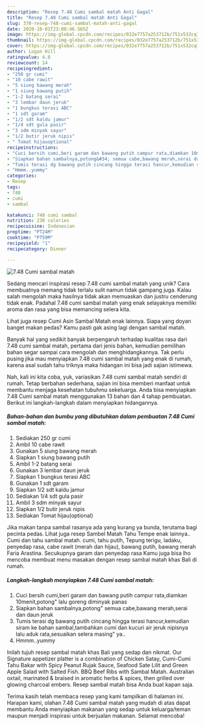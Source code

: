```yaml
---
description: "Resep 7.48 Cumi sambal matah Anti Gagal"
title: "Resep 7.48 Cumi sambal matah Anti Gagal"
slug: 370-resep-748-cumi-sambal-matah-anti-gagal
date: 2020-10-01T23:08:46.565Z
image: https://img-global.cpcdn.com/recipes/032e7757a253712b/751x532cq70/748-cumi-sambal-matah-foto-resep-utama.jpg
thumbnail: https://img-global.cpcdn.com/recipes/032e7757a253712b/751x532cq70/748-cumi-sambal-matah-foto-resep-utama.jpg
cover: https://img-global.cpcdn.com/recipes/032e7757a253712b/751x532cq70/748-cumi-sambal-matah-foto-resep-utama.jpg
author: Logan Hill
ratingvalue: 4.8
reviewcount: 14
recipeingredient:
- "250 gr cumi"
- "10 cabe rawit"
- "5 siung bawang merah"
- "1 siung bawang putih"
- "1-2 batang serai"
- "3 lembar daun jeruk"
- "1 bungkus terasi ABC"
- "1 sdt garam"
- "1/2 sdt kaldu jamur"
- "1/4 sdt gula pasir"
- "3 sdm minyak sayur"
- "1/2 butir jeruk nipis"
- " Tomat hijauoptional"
recipeinstructions:
- "Cuci bersih cumi,beri garam dan bawang putih campur rata,diamkan 10menit,potong&#34; lalu goreng diminyak panas"
- "Siapkan bahan sambalnya,potong&#34; semua cabe,bawang merah,serai dan daun jeruk"
- "Tumis terasi dg bawang putih cincang hingga terasi hancur,kemudian siram ke bahan sambal,tambahkan cumi dan kucuri air jeruk nipisnya lalu aduk rata,sesuaikan selera masing&#34; ya.."
- "Hmmm..yummy"
categories:
- Resep
tags:
- 748
- cumi
- sambal

katakunci: 748 cumi sambal 
nutrition: 230 calories
recipecuisine: Indonesian
preptime: "PT24M"
cooktime: "PT59M"
recipeyield: "1"
recipecategory: Dinner

---
```



![7.48 Cumi sambal matah](https://img-global.cpcdn.com/recipes/032e7757a253712b/751x532cq70/748-cumi-sambal-matah-foto-resep-utama.jpg)

Sedang mencari inspirasi resep 7.48 cumi sambal matah yang unik? Cara membuatnya memang tidak terlalu sulit namun tidak gampang juga. Kalau salah mengolah maka hasilnya tidak akan memuaskan dan justru cenderung tidak enak. Padahal 7.48 cumi sambal matah yang enak selayaknya memiliki aroma dan rasa yang bisa memancing selera kita.

Lihat juga resep Cumi Asin Sambal Matah enak lainnya. Siapa yang doyan banget makan pedas? Kamu pasti gak asing lagi dengan sambal matah.

Banyak hal yang sedikit banyak berpengaruh terhadap kualitas rasa dari 7.48 cumi sambal matah, pertama dari jenis bahan, kemudian pemilihan bahan segar sampai cara mengolah dan menghidangkannya. Tak perlu pusing jika mau menyiapkan 7.48 cumi sambal matah yang enak di rumah, karena asal sudah tahu triknya maka hidangan ini bisa jadi sajian istimewa.


Nah, kali ini kita coba, yuk, variasikan 7.48 cumi sambal matah sendiri di rumah. Tetap berbahan sederhana, sajian ini bisa memberi manfaat untuk membantu menjaga kesehatan tubuhmu sekeluarga. Anda bisa menyiapkan 7.48 Cumi sambal matah menggunakan 13 bahan dan 4 tahap pembuatan. Berikut ini langkah-langkah dalam menyiapkan hidangannya.

<!--inarticleads1-->

##### Bahan-bahan dan bumbu yang dibutuhkan dalam pembuatan 7.48 Cumi sambal matah:

1. Sediakan 250 gr cumi
1. Ambil 10 cabe rawit
1. Gunakan 5 siung bawang merah
1. Siapkan 1 siung bawang putih
1. Ambil 1-2 batang serai
1. Gunakan 3 lembar daun jeruk
1. Siapkan 1 bungkus terasi ABC
1. Gunakan 1 sdt garam
1. Siapkan 1/2 sdt kaldu jamur
1. Sediakan 1/4 sdt gula pasir
1. Ambil 3 sdm minyak sayur
1. Siapkan 1/2 butir jeruk nipis
1. Sediakan  Tomat hijau(optional)


Jika makan tanpa sambal rasanya ada yang kurang ya bunda, terutama bagi pecinta pedas. Lihat juga resep Sambel Matah Tahu Tempe enak lainnya.. Cumi dan tahu sambal matah. cumi, tahu putih, Tepung terigu, ladaku, penyedap rasa, cabe rawit (merah dan hijau), bawang putih, bawang merah Faria Arastina. Secukupnya garam dan penyedap rasa Kamu juga bisa lho mencoba membuat menu masakan dengan resep sambal matah khas Bali di rumah. 

<!--inarticleads2-->

##### Langkah-langkah menyiapkan 7.48 Cumi sambal matah:

1. Cuci bersih cumi,beri garam dan bawang putih campur rata,diamkan 10menit,potong&#34; lalu goreng diminyak panas
1. Siapkan bahan sambalnya,potong&#34; semua cabe,bawang merah,serai dan daun jeruk
1. Tumis terasi dg bawang putih cincang hingga terasi hancur,kemudian siram ke bahan sambal,tambahkan cumi dan kucuri air jeruk nipisnya lalu aduk rata,sesuaikan selera masing&#34; ya..
1. Hmmm..yummy


Inilah tujuh resep sambal matah khas Bali yang sedap dan nikmat. Our Signature appetizer platter is a combination of Chicken Satay, Cumi-Cumi Tahu Bakar with Spicy Peanut Rujak Sauce, Seafood Sate Lilit and Green Apple Salad with Salted Fish. BBQ Beef Ribs with Sambal Matah. Australian oxtail, marinated &amp; braised in aromatic herbs &amp; spices, then grilled over glowing charcoal embers. Resep sambal matah bisa Anda buat kapan saja. 

Terima kasih telah membaca resep yang kami tampilkan di halaman ini. Harapan kami, olahan 7.48 Cumi sambal matah yang mudah di atas dapat membantu Anda menyiapkan makanan yang sedap untuk keluarga/teman maupun menjadi inspirasi untuk berjualan makanan. Selamat mencoba!
